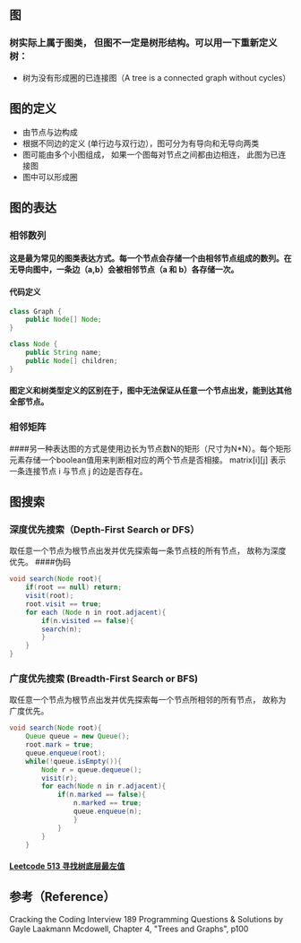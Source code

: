 ## 图
### 树实际上属于图类， 但图不一定是树形结构。可以用一下重新定义树：
* 树为没有形成圈的已连接图（A tree is a connected graph without cycles）

## 图的定义
* 由节点与边构成
* 根据不同边的定义 (单行边与双行边），图可分为有导向和无导向两类 
* 图可能由多个小图组成， 如果一个图每对节点之间都由边相连， 此图为已连接图
* 图中可以形成圈

## 图的表达
### 相邻数列
#### 这是最为常见的图类表达方式。每一个节点会存储一个由相邻节点组成的数列。在无导向图中，一条边（a,b）会被相邻节点（a 和 b）各存储一次。
 
#### 代码定义
```java
class Graph {
	public Node[] Node;
}

class Node {
	public String name;
	public Node[] children;
}
```
#### 图定义和树类型定义的区别在于，图中无法保证从任意一个节点出发，能到达其他全部节点。

### 相邻矩阵
####另一种表达图的方式是使用边长为节点数N的矩形（尺寸为N*N）。每个矩形元素存储一个boolean值用来判断相对应的两个节点是否相接。 matrix[i][j] 表示一条连接节点 i 与节点 j 的边是否存在。

## 图搜索
### 深度优先搜索（Depth-First Search or DFS）
取任意一个节点为根节点出发并优先探索每一条节点枝的所有节点， 故称为深度优先。
####伪码
```java
void search(Node root){
	if(root == null) return;
	visit(root);
	root.visit == true;
	for each (Node n in root.adjacent){
		if(n.visited == false){
		search(n);
		}
	}
}
```
### 广度优先搜索 (Breadth-First Search or BFS)
取任意一个节点为根节点出发并优先探索每一个节点所相邻的所有节点， 故称为广度优先。
```java
void search(Node root){
	Queue queue = new Queue();
	root.mark = true;
	queue.enqueue(root);
	while(!queue.isEmpty()){
		Node r = queue.dequeue();
		visit(r);
		for each(Node n in r.adjacent){
			if(n.marked == false){
				n.marked == true;
				queue.enqueue(n);
				}
			}
		}
	}
```
#### [Leetcode 513 寻找树底层最左值](https://github.com/algorithmdaybyday/Practice-an-algorithm-question-every-day/blob/master/chapter_Tree/leetcode/findBottomLeftValue.java)

## 参考（Reference）
Cracking the Coding Interview 189 Programming Questions & Solutions by  Gayle Laakmann Mcdowell, Chapter 4, "Trees and Graphs", p100


